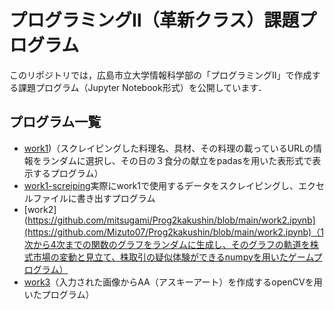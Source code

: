 # プログラミングⅡ（革新クラス）課題プログラム

このリポジトリでは，広島市立大学情報科学部の「プログラミングⅡ」で作成する課題プログラム（Jupyter Notebook形式）を公開しています．

## プログラム一覧

- [work1](https://github.com/Mizuto07/Prog2kakushin/blob/main/work1.ipynb))（スクレイピングした料理名、具材、その料理の載っているURLの情報をランダムに選択し、その日の３食分の献立をpadasを用いた表形式で表示するプログラム）
- [work1-screiping](https://github.com/Mizuto07/Prog2kakushin/blob/main/work1_screiping.ipynb)実際にwork1で使用するデータをスクレイピングし、エクセルファイルに書き出すプログラム
- [work2](https://github.com/mitsugami/Prog2kakushin/blob/main/work2.ipynb](https://github.com/Mizuto07/Prog2kakushin/blob/main/work2.ipynb)（1次から4次までの関数のグラフをランダムに生成し、そのグラフの軌道を株式市場の変動と見立て、株取引の疑似体験ができるnumpyを用いたゲームプログラム）
- [work3](https://github.com/Mizuto07/Prog2kakushin/blob/main/work3.ipynb)（入力された画像からAA（アスキーアート）を作成するopenCVを用いたプログラム）
